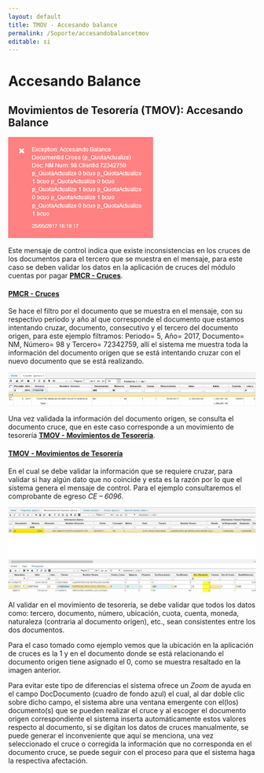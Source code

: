 ```yaml
---
layout: default
title: TMOV - Accesando balance
permalink: /Soporte/accesandobalancetmov
editable: si
---
```


# Accesando Balance

## Movimientos de Tesorería (TMOV): Accesando Balance

![](tmov1.png)

Este mensaje de control indica que existe inconsistencias en los cruces de los documentos para el tercero que se muestra en el mensaje, para este caso se deben validar los datos en la aplicación de cruces del módulo cuentas por pagar [**PMCR - Cruces**](http://docs.oasiscom.com/Operacion/erp/cuentas/pmovimient/pmcr).


#### [**PMCR - Cruces**](http://docs.oasiscom.com/Operacion/erp/cuentas/pmovimient/pmcr)

Se hace el filtro por el documento que se muestra en el mensaje, con su respectivo periodo y año al que corresponde el documento que estamos intentando cruzar, documento, consecutivo y el tercero del documento origen, para este ejemplo filtramos: Periodo= 5, Año= 2017, Documento= NM, Número= 98 y Tercero= 72342759, allí el sistema me muestra toda la información del documento origen que se está intentando cruzar con el nuevo documento que se está realizando.  

![](pmcr.png)

Una vez validada la información del documento origen, se consulta el documento cruce, que en este caso corresponde a un movimiento de tesorería [**TMOV - Movimientos de Tesorería**](http://docs.oasiscom.com/Operacion/erp/tesoreria/tmovimient/tmov).

#### [**TMOV - Movimientos de Tesorería**](http://docs.oasiscom.com/Operacion/erp/tesoreria/tmovimient/tmov)

En el cual se debe validar la información que se requiere cruzar, para validar si hay algún dato que no coincide y esta es la razón por lo que el sistema genera el mensaje de control. Para el ejemplo consultaremos el comprobante de egreso _CE – 6096_.  

![](tmov.png)

Al validar en el movimiento de tesorería, se debe validar que todos los datos como: tercero, documento, número, ubicación, cuota, cuenta, moneda, naturaleza (contraria al documento origen), etc., sean consistentes entre los dos documentos.  

Para el caso tomado como ejemplo vemos que la ubicación en la aplicación de cruces es la 1 y en el documento donde se está relacionando el documento origen tiene asignado el 0, como se muestra resaltado en la imagen anterior.  

Para evitar este tipo de diferencias el sistema ofrece un _Zoom_ de ayuda en el campo DocDocumento (cuadro de fondo azul) el cual, al dar doble clic sobre dicho campo, el sistema abre una ventana emergente con el(los) documento(s) que se pueden realizar el cruce y al escoger el documento origen correspondiente el sistema inserta automáticamente estos valores respecto al documento, si se digitan los datos de cruces manualmente, se puede generar el inconveniente que aquí se menciona, una vez seleccionado el cruce o corregida la información que no corresponda en el documento cruce, se puede seguir con el proceso para que el sistema haga la respectiva   afectación.
